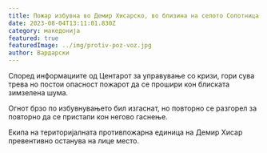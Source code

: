 ```yaml
---
title: Пожар избувна во Демир Хисарско, во близина на селото Сопотница
date: 2023-08-04T13:11:01.830Z
category: македонија
featured: true
featuredImage: ../img/protiv-poz-voz.jpg
author: Вардарски
---
```

<!--StartFragment-->

Според информациите од Центарот за управување со кризи, гори сува трева но постои опасност пожарот да се прошири кон блиската зимзелена шума.



<!--EndFragment--><!--StartFragment-->

Огнот брзо по избувнувањето бил изгаснат, но повторно се разгорел за повторно да се пристапи кон негово гаснење.

Екипа на територијалната противпожарна единица на Демир Хисар превентивно останува на лице место.



<!--EndFragment-->